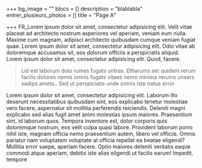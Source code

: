 +++
bg_image = ""
blocs = []
description = "blablabla"
entrer_plusieurs_photos = []
title = "Page A"

+++
FR_Lorem ipsum dolor sit amet, consectetur adipisicing elit. Velit vitae placeat ad architecto nostrum asperiores vel aperiam, veniam eum nulla. Maxime cum magnam, adipisci architecto quibusdam cumque veniam fugiat quae. Lorem ipsum dolor sit amet, consectetur adipisicing elit. Odio vitae ab doloremque accusamus sit, eos dolorum officiis a perspiciatis aliquid. Lorem ipsum dolor sit amet, consectetur adipisicing elit. Quod, facere.

> Lid est laborum dolo rumes fugats untras. Etharums ser quidem rerum facilis dolores nemis omnis fugats vitaes nemo minima rerums unsers sadips amets.. Sed ut perspiciatis unde omnis iste natus error

Lorem ipsum dolor sit amet, consectetur adipisicing elit. Laborum illo deserunt necessitatibus quibusdam sint, eos explicabo tenetur molestiae vero facere, aspernatur sit mollitia perferendis reiciendis. Deleniti magni explicabo sed alias fugit amet animi molestias ipsum maiores. Praesentium sint, id laborum quos. Tempora inventore est, dolor corporis quis doloremque nostrum, eos velit culpa quasi labore. Provident laborum porro nihil iste, magnam officia nemo praesentium autem, libero vel officiis. Omnis pariatur nam voluptatem voluptate at officia repellat ea beatae eligendi? Mollitia error saepe, aperiam facere. Optio maiores deleniti veritatis eaque commodi atque aperiam, debitis iste alias eligendi ut facilis earum! Impedit, tempore